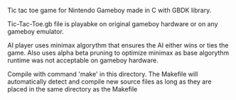 Tic tac toe game for Nintendo Gameboy made in C with GBDK library.

Tic-Tac-Toe.gb file is playabke on original gameboy hardware or on any gameboy emulator.

AI player uses minimax algorythm that ensures the AI either wins or ties the game. Also uses alpha beta pruning to optimize minimax as base algorythm runtime was not acceptable on gameboy hardware. 

Compile with command 'make' in this directory. The Makefile will automatically detect and compile new source files as long 
as they are placed in the same directory as the Makefile


